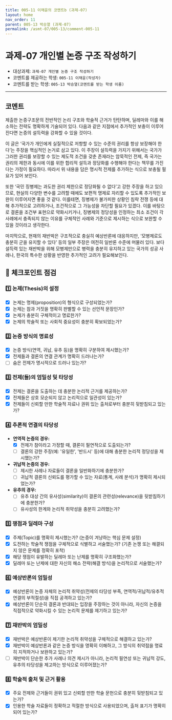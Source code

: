```yaml
---
title: 005-11 이채윤의 코멘트b (과제-07) 
layout: home
nav_order: 11
parent: 005-13 박승열 (과제-07)
permalink: /asmt-07/005-13/comment-005-11
---
```


# 과제-07 개인별 논증 구조 작성하기

- 대상과제: `과제-07 개인별 논증 구조 작성하기`
- 코멘트를 제공하는 학생: `005-11 이채윤(작성자)` 
- 코멘트를 받는 학생: `005-13 박승열(코멘트를 받는 학생 이름)` 

---

## 코멘트

제출한 논증구조문의 전반적인 논리 구조와 학술적 근거가 탄탄하며, 딜레마와 이를 해소하는 전략도 명확하게 기술되어 있다. 다음과 같은 지점에서 추가적인 보충이 이루어진다면 논증의 설득력을 강화할 수 있을 것이다. 

이 글은 ‘국가가 개인에게 실질적으로 저항할 수 있는 수준의 권리를 항상 보장해야 한다’는 주장을 핵심적인 논거로 삼고 있다. 이 주장이 설득력을 가지기 위해서는 국가가 그러한 권리를 보장할 수 있는 제도적 조건을 갖춘 존재라는 암묵적인 전제, 즉 국가는 권리의 제한과 동시에 이를 위한 합리적 설득과 정당화를 수행해야 한다는 책무를 가진다는 가정이 필요하다. 따라서 위 내용을 담은 명시적 전제를 추가하는 식으로 보충될 필요가 있어 보인다. 

또한 ‘국민 징병제는 과도한 권리 제한으로 정당화될 수 없다’고 강한 주장을 하고 있으므로, 현실의 다양한 변수를 고려할 때에도 보편적 명제로 자리할 수 있도록 추가적인 보완이 이루어지면 좋을 것 같다. 이를테면, 징병제가 불가피한 상황인 침략 전쟁 등에 대해 추가적으로 고려하거나, 조건적으로 그 가능성을 차단할 필요가 있겠다. 이를 바탕으로 결론을 조건부 표현으로 약화시키거나, 징병제의 정당성을 인정하는 최소 조건이 각 사례에서 충족되지 않는 이유를 구체적인 사례와 기준으로 제시하는 식으로 보완할 수 있을 것이라고 생각한다. 

마지막으로, 현재의 재반박은 구조적으로 충실히 예상반론에 대응하지만, ‘모병제로도 충분히 군을 유지할 수 있다’ 등의 일부 주장은 여전히 일반론 수준에 머물러 있다. 보다 설득력 있는 재반박을 위해 모병제만으로 병력을 충분히 유지하고 있는 국가의 성공 사례나, 한국의 특수한 상황을 반영한 추가적인 고려가 필요해보인다. 

## 📌 체크포인트 점검

### 1️⃣ **논제(Thesis)의 설정**
- [x] 논제는 명제(proposition)의 형식으로 구성되었는가?
- [x] 논제는 참과 거짓을 명확히 판별할 수 있는 선언적 문장인가?
- [x] 논제가 충분히 구체적이고 명료한가?
- [x] 논제의 학술적 또는 사회적 중요성이 충분히 확보되었는가?

### 2️⃣ **논증 방식의 명료성**
- [x] 논증 방식(연역, 귀납, 유추 등)을 명확히 구분하여 제시했는가?
- [x] 전제들과 결론의 연결 관계가 명확히 드러나는가?
- [ ] 숨은 전제가 명시적으로 드러나 있는가?

### 3️⃣ **전제(들)의 엄밀성 및 타당성**
- [x] 전제는 결론을 도출하는 데 충분한 논리적 근거를 제공하는가?
- [x] 전제들은 상호 모순되지 않고 논리적으로 일관성이 있는가?
- [x] 전제들이 신뢰할 만한 학술적 자료나 권위 있는 출처로부터 충분히 뒷받침되고 있는가?

### 4️⃣ **추론적 연결의 타당성**
- **연역적 논증의 경우:**
  - [x] 전제가 참이라고 가정할 때, 결론이 필연적으로 도출되는가?
  - [ ] 결론의 강한 주장(예: '유일한', '반드시' 등)에 대해 충분한 논리적 정당성을 제시했는가?

- **귀납적 논증의 경우:**
  - [ ] 제시한 사례나 자료들이 결론을 일반화하기에 충분한가?
  - [ ] 귀납적 결론의 신뢰도를 평가할 수 있는 자료(통계, 사례 분석)가 명확히 제시되었는가?

- **유추의 경우:**
  - [ ] 유추 대상 간의 유사성(similarity)이 결론의 관련성(relevance)을 뒷받침하기에 충분한가?
  - [ ] 유사성의 한계와 논리적 취약성을 충분히 고려했는가?

### 5️⃣ **쟁점과 딜레마 구성**
- [x] 주제(Topic)를 명확히 제시했는가? (논증이 겨냥하는 핵심 문제 설정)
- [x] 도전하는 학술적 쟁점을 구체적으로 식별하고 서술했는가? (기존 논쟁 또는 해결되지 않은 문제를 정확히 포착)
- [x] 해당 쟁점이 유발하는 딜레마 또는 난제를 명확히 구조화했는가?
- [x] 딜레마 또는 난제에 대한 자신의 해소 전략(해결 방식)을 논리적으로 서술했는가?

### 6️⃣ **예상반론의 엄밀성**
- [x] 예상반론이 논증 자체의 논리적 취약성(전제의 타당성 부족, 연역적/귀납적/유추적 연결의 부적절성)을 직접 공격하고 있는가?
- [x] 예상반론이 단순히 결론과 반대되는 입장을 주장하는 것이 아니라, 자신의 논증을 직접적으로 약화시킬 수 있는 논리적 문제를 제기하고 있는가?

### 7️⃣ **재반박의 엄밀성**
- [x] 재반박은 예상반론이 제기한 논리적 취약성을 구체적으로 해결하고 있는가?
- [x] 재반박이 예상반론과 같은 논증 방식을 명확히 이해하고, 그 방식의 취약점을 명료히 지적하거나 보완하고 있는가?
- [ ] 재반박이 단순한 추가 사례나 의견 제시가 아니라, 논리적 필연성 또는 귀납적 강도, 유추의 타당성을 제고하는 방식으로 이루어졌는가?

### 8️⃣ **학술적 출처 및 근거 활용**
- [x] 주요 전제와 근거들이 권위 있고 신뢰할 만한 학술 문헌으로 충분히 뒷받침되고 있는가?
- [x] 인용한 학술 자료들이 정확하고 적절한 방식으로 사용되었으며, 출처 표기가 명확히 되어 있는가?